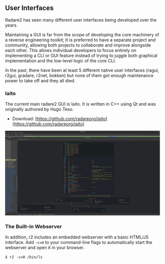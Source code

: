 ## User Interfaces

Radare2 has seen many different user interfaces being developed over the years.

Maintaining a GUI is far from the scope of developing the core machinery of a reverse engineering toolkit; It is preferred to have a separate project and community, allowing both projects to collaborate and improve alongside each other. This allows individual developers to focus entirely on implementing a CLI or GUI feature instead of trying to juggle both graphical implementation and the low-level logic of the core CLI.

In the past, there have been at least 5 different native user interfaces (ragui, r2gui, gradare, r2net, bokken) but none of them got enough maintenance power to take off and they all died.

### Iaito

The current main radare2 GUI is Iaito. It is written in C++ using Qt and was originally authored by Hugo Teso.

* Download: [https://github.com/radareorg/iaito](https://github.com/radareorg/iaito)

![Iaito screenshot](Iaito.png)

### The Built-in Webserver

In addition, r2 includes an embedded webserver with a basic HTML/JS interface. Add `-c=H` to your command-line flags to automatically start the webserver and open it in your browser.

```
$ r2 -c=H /bin/ls
```
